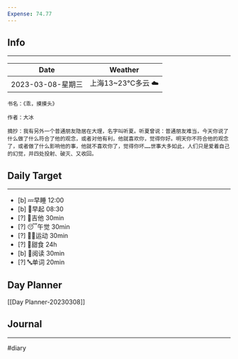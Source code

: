 ```yaml
---
Expense: 74.77
---
```

## Info
***
| Date              | Weather           |
| ----------------- | ----------------- |
| 2023-03-08-星期三 | 上海13~23℃多云 ☁️ | 


```ad-cite
书名：《乖，摸摸头》

作者：大冰

摘抄：我有另外一个普通朋友隐居在大理，名字叫听夏。听夏曾说：普通朋友难当，今天你说了什么做了什么符合了他的观念，或者对他有利，他就喜欢你，觉得你好。明天你不符合他的观念了，或者做了什么影响他的事，他就不喜欢你了，觉得你坏……世事大多如此，人们只是爱着自己的幻觉，并四处投射、破灭、又收回。

```


## Daily Target 
***
- [b] 💤早睡   12:00
- [b] 🌅早起    08:30
- [?] 🎵吉他    30min
- [?] 😴午觉    30min
- [?] 🏃‍♀️运动    30min  
- [?] 🚫甜食    24h
- [b] 📖阅读    30min
- [?] 🔤单词    20min    


## Day Planner
[[Day Planner-20230308]]


##  Journal
***




#diary
